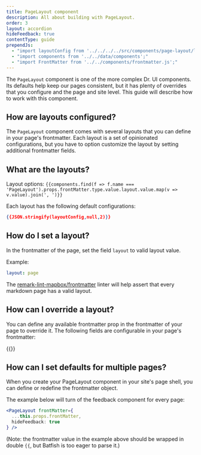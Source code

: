 ```yaml
---
title: PageLayout component
description: All about building with PageLayout.
order: 3
layout: accordion
hideFeedback: true
contentType: guide
prependJs:
  - "import layoutConfig from '../../../../src/components/page-layout/layout.config.js'"
  - "import components from '../../data/components';"
  - "import FrontMatter from '../../components/frontmatter.js';"
---
```


The `PageLayout` component is one of the more complex Dr. UI components. Its defaults help keep our pages consistent, but it has plenty of overrides that you configure and the page and site level. This guide will describe how to work with this component.

## How are layouts configured?

The `PageLayout` component comes with several layouts that you can define in your page's frontmatter. Each layout is a set of opinionated configurations, but you have to option customize the layout by setting additional frontmatter fields.

## What are the layouts?

Layout options: `{{components.find(f => f.name === 'PageLayout').props.frontMatter.type.value.layout.value.map(v => v.value).join(', ')}}`

Each layout has the following default configurations:

```json
{{JSON.stringify(layoutConfig,null,2)}}
```

## How do I set a layout?

In the frontmatter of the page, set the field `layout` to valid layout value.

Example:

```yaml
layout: page
```

The [remark-lint-mapbox/frontmatter](https://github.com/mapbox/remark-lint-mapbox/tree/main/frontmatter) linter will help assert that every markdown page has a valid layout.

## How can I override a layout?

You can define any available frontmatter prop in the frontmatter of your page to override it. The following fields are configurable in your page's frontmatter:

{{<FrontMatter />}}

## How can I set defaults for multiple pages?

When you create your PageLayout component in your site's page shell, you can define or redefine the frontmatter object.

The example below will turn of the feedback component for every page:

```jsx
<PageLayout frontMatter={
  ...this.props.frontMatter,
  hideFeedback: true
} />
```

(Note: the frontmatter value in the example above should be wrapped in double `{{`, but Batfish is too eager to parse it.)
